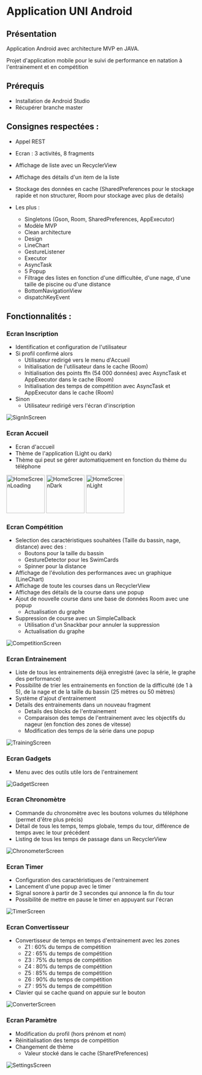 # Application UNI Android

## Présentation

Application Android avec architecture MVP en JAVA.

Projet d'application mobile pour le suivi de performance en natation à l'entrainement et en compétition

## Prérequis
- Installation de Android Studio
- Récupérer branche master

## Consignes respectées :
- Appel REST
- Ecran : 3 activités, 8 fragments
- Affichage de liste avec un RecyclerView
- Affichage des détails d'un item de la liste
- Stockage des données en cache (SharedPreferences pour le stockage rapide et non structurer, Room pour stockage avec plus de details)

- Les plus :
    - Singletons (Gson, Room, SharedPreferences, AppExecutor)
    - Modèle MVP
    - Clean architecture
    - Design
    - LineChart
    - GestureListener
    - Executor
    - AsyncTask
    - 5 Popup
    - Filtrage des listes en fonction d'une difficultée, d'une nage, d'une taille de piscine ou d'une distance
    - BottomNavigationView
    - dispatchKeyEvent
    
## Fonctionnalités : 

### Ecran Inscription

- Identification et configuration de l'utilisateur
- Si profil confirmé alors
    - Utilisateur redirigé vers le menu d'Accueil
    - Initialisation de l'utilisateur dans le cache (Room)
    - Initialisation des points ffn (54 000 données) avec AsyncTask et AppExecutor dans le cache (Room)
    - Initialisation des temps de compétition avec AsyncTask et AppExecutor dans le cache (Room)
- Sinon
    - Utilisateur redirigé vers l'écran d'inscription


<img src="img_readme/sign_in.jpg" alt="SignInScreen">

### Ecran Accueil

- Ecran d'accueil
- Thème de l'application (Light ou dark)
- Thème qui peut se gérer automatiquement en fonction du thème du téléphone

<img src="img_readme/loading.jpg" alt="HomeScreenLoading" width="100">  <img src="img_readme/home_dark.jpg" alt="HomeScreenDark" width="100"> <img src="img_readme/home_light.jpg" alt="HomeScreenLight" width="100">

### Ecran Compétition

- Selection des caractéristiques souhaitées (Taille du bassin, nage, distance) avec des :
    - Boutons pour la taille du bassin
    - GestureDetector pour les SwimCards
    - Spinner pour la distance
- Affichage de l'évolution des performances avec un graphique (LineChart)
- Affichage de toute les courses dans un RecyclerView
- Affichage des détails de la course dans une popup
- Ajout de nouvelle course dans une base de données Room avec une popup
    - Actualisation du graphe
- Suppression de course avec un SimpleCallback
    - Utilisation d'un Snackbar pour annuler la suppression
    - Actualisation du graphe

<img src="img_readme/competition.gif" alt="CompetitionScreen">

### Ecran Entrainement 

- Liste de tous les entrainements déjà enregistré (avec la série, le graphe des performance)
- Possibilité de trier les entrainements en fonction de la difficulté (de 1 à 5), de la nage et de la taille du bassin (25 mètres ou 50 mètres)
- Système d'ajout d'entrainement
- Details des entrainements dans un nouveau fragment
    - Details des blocks de l'entrainement
    - Comparaison des temps de l'entrainement avec les objectifs du nageur (en fonction des zones de vitesse)
    - Modification des temps de la série dans une popup

<img src="img_readme/training.gif" alt="TrainingScreen">

### Ecran Gadgets

- Menu avec des outils utile lors de l'entrainement

<img src="img_readme/gadget.jpg" alt="GadgetScreen">

### Ecran Chronomètre

- Commande du chronomètre avec les boutons volumes du téléphone (permet d'être plus précis)
- Détail de tous les temps, temps globale, temps du tour, différence de temps avec le tour précédent
- Listing de tous les temps de passage dans un RecyclerView

<img src="img_readme/chronometer.gif" alt="ChronometerScreen">

### Ecran Timer

- Configuration des caractéristiques de l'entrainement
- Lancement d'une popup avec le timer
- Signal sonore à partir de 3 secondes qui annonce la fin du tour
- Possibilité de mettre en pause le timer en appuyant sur l'écran

<img src="img_readme/timer.gif" alt="TimerScreen">

### Ecran Convertisseur

- Convertisseur de temps en temps d'entrainement avec les zones
    - Z1 : 60% du temps de compétition
    - Z2 : 65% du temps de compétition
    - Z3 : 75% du temps de compétition
    - Z4 : 80% du temps de compétition
    - Z5 : 85% du temps de compétition
    - Z6 : 90% du temps de compétition
    - Z7 : 95% du temps de compétition
- Clavier qui se cache quand on appuie sur le bouton

<img src="img_readme/converter.gif" alt="ConverterScreen">

### Ecran Paramètre

- Modification du profil (hors prénom et nom)
- Réinitialisation des temps de compétition
- Changement de thème
    - Valeur stocké dans le cache (SharefPreferences)

<img src="img_readme/settings.gif" alt="SettingsScreen">

